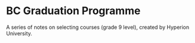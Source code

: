 # BC Graduation Programme
A series of notes on selecting courses (grade 9 level), created by Hyperion University.
